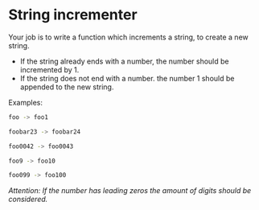 # String incrementer

Your job is to write a function which increments a string, to create a new string.

- If the string already ends with a number, the number should be incremented by 1.
- If the string does not end with a number. the number 1 should be appended to the new string.

Examples:

```zsh
foo -> foo1
```

```zsh
foobar23 -> foobar24
```

```zsh
foo0042 -> foo0043
```

```zsh
foo9 -> foo10
```

```zsh
foo099 -> foo100
```

_Attention: If the number has leading zeros the amount of digits should be considered._
